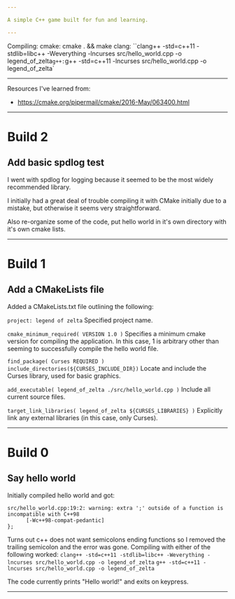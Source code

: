 ```yaml
---

A simple C++ game built for fun and learning.

---
```


Compiling:
  cmake: cmake . && make
  clang: ``clang++ -std=c++11 -stdlib=libc++ -Weverything -lncurses src/hello_world.cpp -o legend_of_zelta`
  g++: `g++ -std=c++11 -lncurses src/hello_world.cpp -o legend_of_zelta`

---

Resources I've learned from:
  - https://cmake.org/pipermail/cmake/2016-May/063400.html

---

# Build 2
## Add basic spdlog test

I went with spdlog for logging because it seemed to be the most widely recommended library.

I initially had a great deal of trouble compiling it with CMake initially due to a mistake, but otherwise it seems very straightforward.

Also re-organize some of the code, put hello world in it's own directory with it's own cmake lists.

---

# Build 1
## Add a CMakeLists file

Added a CMakeLists.txt file outlining the following:

`project: legend of zelta`
Specified project name.

`cmake_minimum_required( VERSION 1.0 )`
Specifies a minimum cmake version for compiling the application. In this case, 1 is arbitrary other than seeming to successfully compile the hello world file.

`find_package( Curses REQUIRED )`
`include_directories(${CURSES_INCLUDE_DIR})`
Locate and include the Curses library, used for basic graphics.

`add_executable( legend_of_zelta ./src/hello_world.cpp )`
Include all current source files.

`target_link_libraries( legend_of_zelta ${CURSES_LIBRARIES} )`
Explicitly link any external libraries (in this case, only Curses).

---

# Build 0
## Say hello world


Initially compiled hello world and got:
```
src/hello_world.cpp:19:2: warning: extra ';' outside of a function is incompatible with C++98
      [-Wc++98-compat-pedantic]
};
```
Turns out c++ does not want semicolons ending functions so I removed the trailing semicolon and the error was gone. Compiling with either of the following worked:
`clang++ -std=c++11 -stdlib=libc++ -Weverything -lncurses src/hello_world.cpp -o legend_of_zelta`
`g++ -std=c++11 -lncurses src/hello_world.cpp -o legend_of_zelta`

The code currently prints "Hello world!" and exits on keypress.

---
